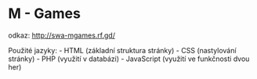 # M - Games
odkaz: http://swa-mgames.rf.gd/

Použité jazyky:
    - HTML (základní struktura stránky)
    - CSS (nastylování stránky)
    - PHP (využití v databázi)
    - JavaScript (využití ve funkčnosti dvou her)

    
